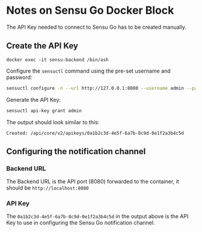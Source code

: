 # Notes on Sensu Go Docker Block

The API Key needed to connect to Sensu Go has to be created manually.

## Create the API Key

`docker exec -it sensu-backend /bin/ash`

Configure the `sensuctl` command using the pre-set username and password:

```bash
sensuctl configure -n --url http://127.0.0.1:8080 --username admin --password 'Password123' --namespace default
```

Generate the API Key:

```bash
sensuctl api-key grant admin
```

The output should look similar to this:

```
Created: /api/core/v2/apikeys/0a1b2c3d-4e5f-6a7b-8c9d-0e1f2a3b4c5d
```


## Configuring the notification channel

### Backend URL

The Backend URL is the API port (8080) forwarded to the container, it should be
`http://localhost:8080`

### API Key

The `0a1b2c3d-4e5f-6a7b-8c9d-0e1f2a3b4c5d` in the output above is the API Key
to use in configuring the Sensu Go notification channel.

